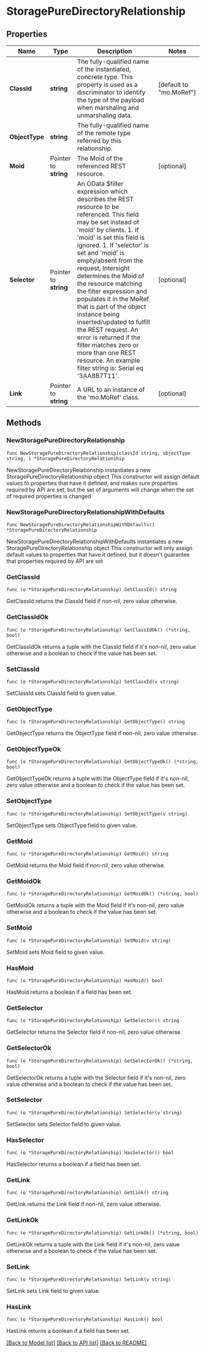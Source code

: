 # StoragePureDirectoryRelationship

## Properties

Name | Type | Description | Notes
------------ | ------------- | ------------- | -------------
**ClassId** | **string** | The fully-qualified name of the instantiated, concrete type. This property is used as a discriminator to identify the type of the payload when marshaling and unmarshaling data. | [default to "mo.MoRef"]
**ObjectType** | **string** | The fully-qualified name of the remote type referred by this relationship. | 
**Moid** | Pointer to **string** | The Moid of the referenced REST resource. | [optional] 
**Selector** | Pointer to **string** | An OData $filter expression which describes the REST resource to be referenced. This field may be set instead of &#39;moid&#39; by clients. 1. If &#39;moid&#39; is set this field is ignored. 1. If &#39;selector&#39; is set and &#39;moid&#39; is empty/absent from the request, Intersight determines the Moid of the resource matching the filter expression and populates it in the MoRef that is part of the object instance being inserted/updated to fulfill the REST request. An error is returned if the filter matches zero or more than one REST resource. An example filter string is: Serial eq &#39;3AA8B7T11&#39;. | [optional] 
**Link** | Pointer to **string** | A URL to an instance of the &#39;mo.MoRef&#39; class. | [optional] 

## Methods

### NewStoragePureDirectoryRelationship

`func NewStoragePureDirectoryRelationship(classId string, objectType string, ) *StoragePureDirectoryRelationship`

NewStoragePureDirectoryRelationship instantiates a new StoragePureDirectoryRelationship object
This constructor will assign default values to properties that have it defined,
and makes sure properties required by API are set, but the set of arguments
will change when the set of required properties is changed

### NewStoragePureDirectoryRelationshipWithDefaults

`func NewStoragePureDirectoryRelationshipWithDefaults() *StoragePureDirectoryRelationship`

NewStoragePureDirectoryRelationshipWithDefaults instantiates a new StoragePureDirectoryRelationship object
This constructor will only assign default values to properties that have it defined,
but it doesn't guarantee that properties required by API are set

### GetClassId

`func (o *StoragePureDirectoryRelationship) GetClassId() string`

GetClassId returns the ClassId field if non-nil, zero value otherwise.

### GetClassIdOk

`func (o *StoragePureDirectoryRelationship) GetClassIdOk() (*string, bool)`

GetClassIdOk returns a tuple with the ClassId field if it's non-nil, zero value otherwise
and a boolean to check if the value has been set.

### SetClassId

`func (o *StoragePureDirectoryRelationship) SetClassId(v string)`

SetClassId sets ClassId field to given value.


### GetObjectType

`func (o *StoragePureDirectoryRelationship) GetObjectType() string`

GetObjectType returns the ObjectType field if non-nil, zero value otherwise.

### GetObjectTypeOk

`func (o *StoragePureDirectoryRelationship) GetObjectTypeOk() (*string, bool)`

GetObjectTypeOk returns a tuple with the ObjectType field if it's non-nil, zero value otherwise
and a boolean to check if the value has been set.

### SetObjectType

`func (o *StoragePureDirectoryRelationship) SetObjectType(v string)`

SetObjectType sets ObjectType field to given value.


### GetMoid

`func (o *StoragePureDirectoryRelationship) GetMoid() string`

GetMoid returns the Moid field if non-nil, zero value otherwise.

### GetMoidOk

`func (o *StoragePureDirectoryRelationship) GetMoidOk() (*string, bool)`

GetMoidOk returns a tuple with the Moid field if it's non-nil, zero value otherwise
and a boolean to check if the value has been set.

### SetMoid

`func (o *StoragePureDirectoryRelationship) SetMoid(v string)`

SetMoid sets Moid field to given value.

### HasMoid

`func (o *StoragePureDirectoryRelationship) HasMoid() bool`

HasMoid returns a boolean if a field has been set.

### GetSelector

`func (o *StoragePureDirectoryRelationship) GetSelector() string`

GetSelector returns the Selector field if non-nil, zero value otherwise.

### GetSelectorOk

`func (o *StoragePureDirectoryRelationship) GetSelectorOk() (*string, bool)`

GetSelectorOk returns a tuple with the Selector field if it's non-nil, zero value otherwise
and a boolean to check if the value has been set.

### SetSelector

`func (o *StoragePureDirectoryRelationship) SetSelector(v string)`

SetSelector sets Selector field to given value.

### HasSelector

`func (o *StoragePureDirectoryRelationship) HasSelector() bool`

HasSelector returns a boolean if a field has been set.

### GetLink

`func (o *StoragePureDirectoryRelationship) GetLink() string`

GetLink returns the Link field if non-nil, zero value otherwise.

### GetLinkOk

`func (o *StoragePureDirectoryRelationship) GetLinkOk() (*string, bool)`

GetLinkOk returns a tuple with the Link field if it's non-nil, zero value otherwise
and a boolean to check if the value has been set.

### SetLink

`func (o *StoragePureDirectoryRelationship) SetLink(v string)`

SetLink sets Link field to given value.

### HasLink

`func (o *StoragePureDirectoryRelationship) HasLink() bool`

HasLink returns a boolean if a field has been set.


[[Back to Model list]](../README.md#documentation-for-models) [[Back to API list]](../README.md#documentation-for-api-endpoints) [[Back to README]](../README.md)


